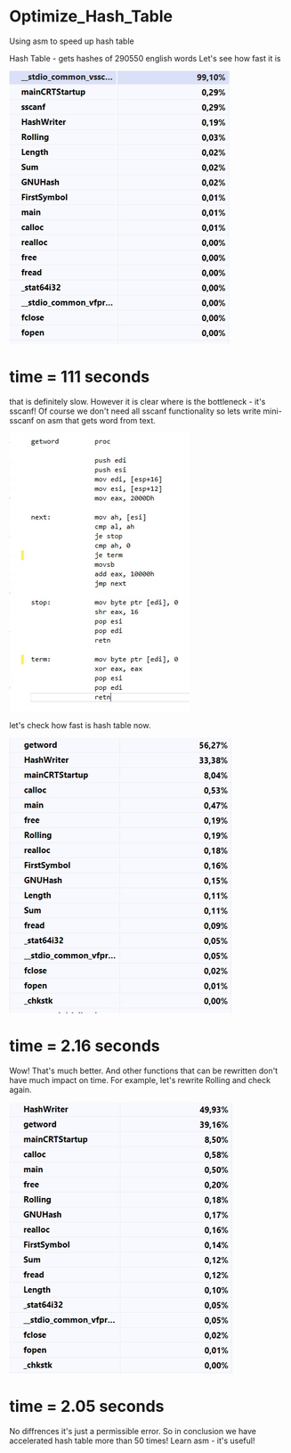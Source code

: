 # Optimize_Hash_Table
Using asm to speed up hash table 

Hash Table - gets hashes of 290550 english words
Let's see how fast it is

![alt text](profiling.jpg)
# time = 111 seconds 
that is definitely slow. 
However it is clear where is the bottleneck - it's sscanf!
Of course we don't need all sscanf functionality so lets write mini-sscanf on asm that gets word from text.

![alt text](getword.jpg)

let's check how fast is hash table now.

![alt text](profiling_with_gw.jpg)

# time = 2.16 seconds
Wow! That's much better. And other functions that can be rewritten don't have much impact on time.
For example, let's rewrite Rolling and check again.

![alt text](profiling_with_rol.jpg)

# time = 2.05 seconds
No diffrences it's just a permissible error. 
So in conclusion we have accelerated hash table more than 50 times! Learn asm - it's useful!


